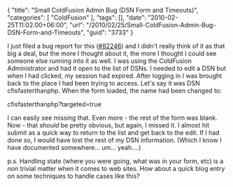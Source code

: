 {
	"title": "Small ColdFusion Admin Bug (DSN Form and Timeouts)",
	"categories": [
		"ColdFusion"
	],
	"tags": [],
	"date": "2010-02-25T11:02:00+06:00",
	"url": "/2010/02/25/Small-ColdFusion-Admin-Bug-DSN-Form-and-Timeouts",
	"guid": "3733"
}

I just filed a bug report for this (<a href="http://cfbugs.adobe.com/cfbugreport/flexbugui/cfbugtracker/main.html#bugId=82246">#82246</a>) and I didn't really think of it as that big a deal, but the more I thought about it, the more I thought I could see someone else running into it as well. I was using the ColdFusion Administrator and had it open to the list of DSNs. I needed to edit a DSN but when I had clicked, my session had expired. After logging in I was brought back to the place I had been trying to access. Let's say it was DSN cfisfasterthanphp. When the form loaded, the name had been changed to: 

cfisfasterthanphp?targeted=true

I can easily see missing that. Even more - the rest of the form was blank. Now - that <i>should</i> be pretty obvious, but again, I missed it. I almost hit submit as a quick way to return to the list and get back to the edit. If I had done so, I would have lost the rest of my DSN information. (Which I know I have documented somewhere... um... yeah....)

p.s. Handling state (where you were going, what was in your form, etc) is a <i>non</i> trivial matter when it comes to web sites. How about a quick blog entry on some techniques to handle cases like this?